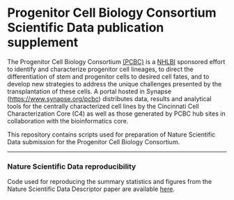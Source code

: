 # Progenitor Cell Biology Consortium Scientific Data publication supplement

The Progenitor Cell Biology Consortium  [(PCBC)](http://www.progenitorcells.org/) is a [NHLBI](http://www.nhlbi.nih.gov/) sponsored effort to identify and characterize progenitor cell lineages, to direct the differentiation of stem and progenitor cells to desired cell fates, and to develop new strategies to address the unique challenges presented by the transplantation of these cells. A portal hosted in Synapse (https://www.synapse.org/pcbc) distributes data, results and analytical tools for the centrally characterized cell lines by the Cincinnati Cell Characterization Core (C4) as well as those generated by PCBC hub sites in collaboration with the bioinformatics core. 

This repository contains scripts used for preparation of Nature Scientific Data submission for the Progenitor Cell Biology Consortium.

-----
### Nature Scientific Data reproducibility
Code used for reproducing the summary statistics and figures from the Nature Scientific Data Descriptor paper are available [here](pcbcr-summaries.R).
